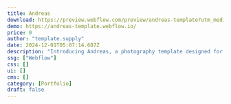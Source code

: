 ```yaml
---
title: Andreas
download: https://preview.webflow.com/preview/andreas-template?utm_medium=preview_link&utm_source=designer&utm_content=andreas-template&preview=2e1b487191a4e943f0173d8cd6fff980&pageId=66f9c946f6c153fc3a405bbc&locale=en&workflow=preview
demo: https://andreas-template.webflow.io/
price: 0
author: "template.supply"
date: 2024-12-01T05:07:14.687Z
description: "Introducing Andreas, a photography template designed for those who value minimalism and elegance."
ssg: ["Webflow"]
css: []
ui: []
cms: []
category: [Portfolio]
draft: false
---
```

